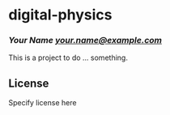 # digital-physics
### _Your Name <your.name@example.com>_

This is a project to do ... something.

## License

Specify license here

